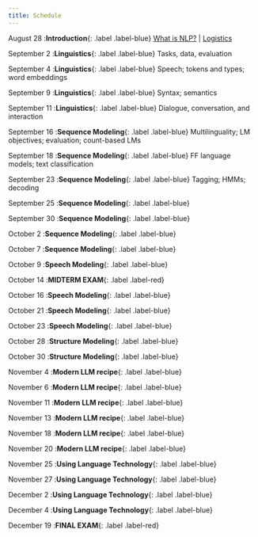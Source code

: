 ```yaml
---
title: Schedule
---
```


August 28
:**Introduction**{: .label .label-blue}
[What is NLP?](slides/L1_NLP.pdf) | [Logistics](slides/L1_Logistics.pdf)

September 2
:**Linguistics**{: .label .label-blue}
Tasks, data, evaluation

September 4
:**Linguistics**{: .label .label-blue}
Speech; tokens and types; word embeddings

September 9
:**Linguistics**{: .label .label-blue}
Syntax; semantics

September 11
:**Linguistics**{: .label .label-blue}
Dialogue, conversation, and interaction

September 16
:**Sequence Modeling**{: .label .label-blue}
Multilinguality; LM objectives; evaluation; count-based LMs

September 18
:**Sequence Modeling**{: .label .label-blue}
FF language models; text classification

September 23
:**Sequence Modeling**{: .label .label-blue}
Tagging; HMMs; decoding

September 25
:**Sequence Modeling**{: .label .label-blue}

September 30
:**Sequence Modeling**{: .label .label-blue}

October 2
:**Sequence Modeling**{: .label .label-blue}

October 7
:**Sequence Modeling**{: .label .label-blue}

October 9
:**Speech Modeling**{: .label .label-blue}

October 14
:**MIDTERM EXAM**{: .label .label-red}

October 16
:**Speech Modeling**{: .label .label-blue}

October 21
:**Speech Modeling**{: .label .label-blue}

October 23
:**Speech Modeling**{: .label .label-blue}

October 28
:**Structure Modeling**{: .label .label-blue}

October 30
:**Structure Modeling**{: .label .label-blue}

November 4
:**Modern LLM recipe**{: .label .label-blue}

November 6
:**Modern LLM recipe**{: .label .label-blue}

November 11
:**Modern LLM recipe**{: .label .label-blue}

November 13
:**Modern LLM recipe**{: .label .label-blue}

November 18
:**Modern LLM recipe**{: .label .label-blue}

November 20
:**Modern LLM recipe**{: .label .label-blue}

November 25
:**Using Language Technology**{: .label .label-blue}

November 27
:**Using Language Technology**{: .label .label-blue}

December 2
:**Using Language Technology**{: .label .label-blue}

December 4
:**Using Language Technology**{: .label .label-blue}

December 19
:**FINAL EXAM**{: .label .label-red}
